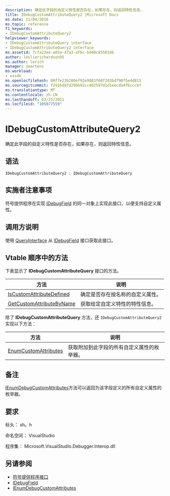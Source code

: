 ```yaml
---
description: 确定此字段的自定义特性是否存在，如果存在，则返回特性信息。
title: IDebugCustomAttributeQuery2 |Microsoft Docs
ms.date: 11/04/2016
ms.topic: reference
f1_keywords:
- IDebugCustomAttributeQuery2
helpviewer_keywords:
- IDebugCustomAttributeQuery interface
- IDebugCustomAttributeQuery2 interface
ms.assetid: 7cfa23e4-a05a-47a3-af6c-bd40c655014b
author: leslierichardson95
ms.author: lerich
manager: jmartens
ms.workload:
- vssdk
ms.openlocfilehash: 00f7e23b280ef92e9883f68f203bd790f5e4d815
ms.sourcegitcommit: f2916d8fd296b92cc402597d1d1eecda4f6cccbf
ms.translationtype: MT
ms.contentlocale: zh-CN
ms.lasthandoff: 03/25/2021
ms.locfileid: "105077559"
---
```

# <a name="idebugcustomattributequery2"></a>IDebugCustomAttributeQuery2
确定此字段的自定义特性是否存在，如果存在，则返回特性信息。

## <a name="syntax"></a>语法

```
IDebugCustomAttributeQuery2 : IDebugCustomAttributeQuery
```

## <a name="notes-for-implementers"></a>实施者注意事项
 符号提供程序在实现 [IDebugField](../../../extensibility/debugger/reference/idebugfield.md) 的同一对象上实现此接口，以便支持自定义属性。

## <a name="notes-for-callers"></a>调用方说明
 使用 [QueryInterface](/cpp/atl/queryinterface) 从 [IDebugField](../../../extensibility/debugger/reference/idebugfield.md) 接口获取此接口。

## <a name="methods-in-vtable-order"></a>Vtable 顺序中的方法
 下表显示了 **IDebugCustomAttributeQuery** 接口的方法。

|方法|说明|
|------------|-----------------|
|[IsCustomAttributeDefined](../../../extensibility/debugger/reference/idebugcustomattributequery2-iscustomattributedefined.md)|确定是否存在按名称的自定义属性。|
|[GetCustomAttributeByName](../../../extensibility/debugger/reference/idebugcustomattributequery2-getcustomattributebyname.md)|获取给定自定义特性的特性信息。|

 除了 **IDebugCustomAttributeQuery** 方法，还 `IDebugCustomAttributeQuery2` 实现以下方法：

|方法|说明|
|------------|-----------------|
|[EnumCustomAttributes](../../../extensibility/debugger/reference/idebugcustomattributequery2-enumcustomattributes.md)|获取附加到此字段的所有自定义属性的枚举器。|

## <a name="remarks"></a>备注
 [IEnumDebugCustomAttributes](../../../extensibility/debugger/reference/ienumdebugcustomattributes.md)方法可以返回为该字段定义的所有自定义属性的枚举器。

## <a name="requirements"></a>要求
 标头： sh。h

 命名空间： VisualStudio

 程序集： Microsoft.VisualStudio.Debugger.Interop.dll

## <a name="see-also"></a>另请参阅
- [符号提供程序接口](../../../extensibility/debugger/reference/symbol-provider-interfaces.md)
- [IDebugField](../../../extensibility/debugger/reference/idebugfield.md)
- [IEnumDebugCustomAttributes](../../../extensibility/debugger/reference/ienumdebugcustomattributes.md)
